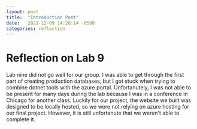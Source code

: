 ```yaml
---
layout: post
title:  "Introduction Post"
date:   2021-12-09 14:28:14 -0500
categories: reflection
---
```

# Reflection on Lab 9

Lab nine did not go well for our group. I was able to get through the first part of creating production databases, but I got stuck when trying to combine dotnet tools with the azure portal. Unfortanutely, I was not able to be present for many days during the lab because I was in a conference in Chicago for another class. Luckily for our project, the website we built was designed to be locally hosted, so we were not relying on azure hosting for our final project. However, it is still unfortanute that we weren't able to complete it. 
